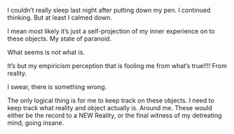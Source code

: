 









I couldn’t really sleep last night after putting down my pen. I continued thinking. But at least I calmed down.  

  

I mean most likely it’s just a self-projection of my inner experience on to these objects. My state of paranoid. 

 

What seems is not what is. 

 

It’s but my empiricism perception that is fooling me from what’s true!!!! From reality.

 

I swear, there is something wrong.

 

The only logical thing is for me to keep track on these objects. I need to keep track what reality and object actually is. Around me. These would either be the record to a NEW Reality, or the final witness of my detreating mind, going insane.